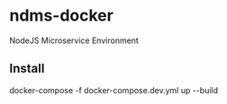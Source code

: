 # ndms-docker
NodeJS Microservice Environment
## Install
docker-compose -f docker-compose.dev.yml up --build
